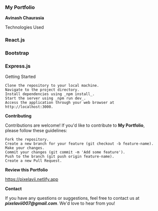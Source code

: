 ### My Portfolio ###
**Avinash Chaurasia**


Technologies Used

   ### React.js
   ### Bootstrap
   ### Express.js

Getting Started


    Clone the repository to your local machine.
    Navigate to the project directory.
    Install dependencies using _npm install_.
    Start the server using _npm run dev_.
    Access the application through your web browser at http://localhost:3000.

**Contributing**

Contributions are welcome! If you'd like to contribute to **My Portfolio**, please follow these guidelines:

    Fork the repository.
    Create a new branch for your feature (git checkout -b feature-name).
    Make your changes.
    Commit your changes (git commit -m 'Add some feature').
    Push to the branch (git push origin feature-name).
    Create a new Pull Request.


**Review this Portfolio**

https://pixelavii.netlify.app


**Contact**

If you have any questions or suggestions, feel free to contact us at **_pixelavii007@gmail.com_**. We'd love to hear from you!
